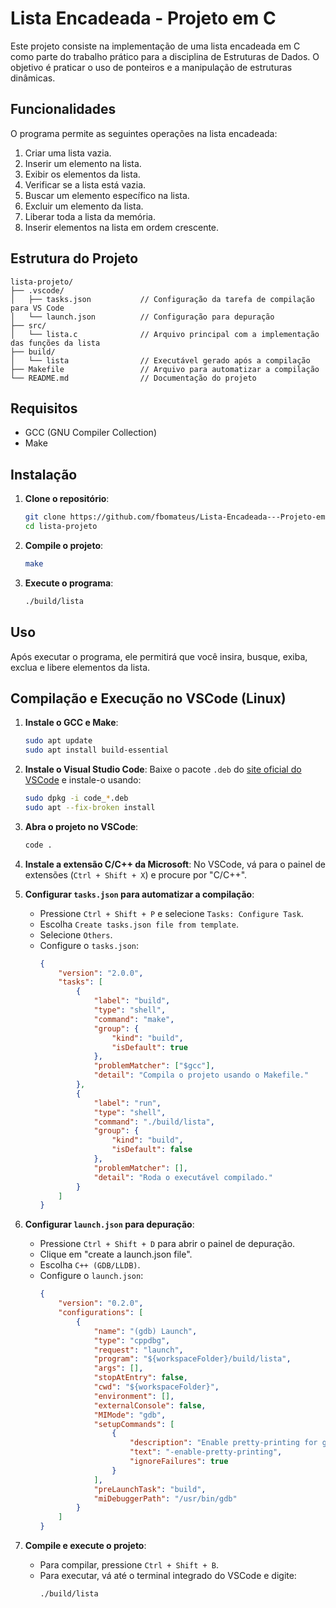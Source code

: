# Lista Encadeada - Projeto em C

Este projeto consiste na implementação de uma lista encadeada em C como parte do trabalho prático para a disciplina de Estruturas de Dados. O objetivo é praticar o uso de ponteiros e a manipulação de estruturas dinâmicas.

## Funcionalidades

O programa permite as seguintes operações na lista encadeada:

1. Criar uma lista vazia.
2. Inserir um elemento na lista.
3. Exibir os elementos da lista.
4. Verificar se a lista está vazia.
5. Buscar um elemento específico na lista.
6. Excluir um elemento da lista.
7. Liberar toda a lista da memória.
8. Inserir elementos na lista em ordem crescente.

## Estrutura do Projeto

```
lista-projeto/
├── .vscode/
│   ├── tasks.json           // Configuração da tarefa de compilação para VS Code
│   └── launch.json          // Configuração para depuração
├── src/
│   └── lista.c              // Arquivo principal com a implementação das funções da lista
├── build/
│   └── lista                // Executável gerado após a compilação
├── Makefile                 // Arquivo para automatizar a compilação
└── README.md                // Documentação do projeto
```

## Requisitos

- GCC (GNU Compiler Collection)
- Make

## Instalação

1. **Clone o repositório**:
   ```bash
   git clone https://github.com/fbomateus/Lista-Encadeada---Projeto-em-C.git
   cd lista-projeto
   ```

2. **Compile o projeto**:
   ```bash
   make
   ```

3. **Execute o programa**:
   ```bash
   ./build/lista
   ```

## Uso

Após executar o programa, ele permitirá que você insira, busque, exiba, exclua e libere elementos da lista.

## Compilação e Execução no VSCode (Linux)

1. **Instale o GCC e Make**:
   ```bash
   sudo apt update
   sudo apt install build-essential
   ```

2. **Instale o Visual Studio Code**:
   Baixe o pacote `.deb` do [site oficial do VSCode](https://code.visualstudio.com/) e instale-o usando:
   ```bash
   sudo dpkg -i code_*.deb
   sudo apt --fix-broken install
   ```

3. **Abra o projeto no VSCode**:
   ```bash
   code .
   ```

4. **Instale a extensão C/C++ da Microsoft**:
   No VSCode, vá para o painel de extensões (`Ctrl + Shift + X`) e procure por "C/C++".

5. **Configurar `tasks.json` para automatizar a compilação**:
   - Pressione `Ctrl + Shift + P` e selecione `Tasks: Configure Task`.
   - Escolha `Create tasks.json file from template`.
   - Selecione `Others`.
   - Configure o `tasks.json`:
     ```json
     {
         "version": "2.0.0",
         "tasks": [
             {
                 "label": "build",
                 "type": "shell",
                 "command": "make",
                 "group": {
                     "kind": "build",
                     "isDefault": true
                 },
                 "problemMatcher": ["$gcc"],
                 "detail": "Compila o projeto usando o Makefile."
             },
             {
                 "label": "run",
                 "type": "shell",
                 "command": "./build/lista",
                 "group": {
                     "kind": "build",
                     "isDefault": false
                 },
                 "problemMatcher": [],
                 "detail": "Roda o executável compilado."
             }
         ]
     }
     ```

6. **Configurar `launch.json` para depuração**:
   - Pressione `Ctrl + Shift + D` para abrir o painel de depuração.
   - Clique em "create a launch.json file".
   - Escolha `C++ (GDB/LLDB)`.
   - Configure o `launch.json`:
     ```json
     {
         "version": "0.2.0",
         "configurations": [
             {
                 "name": "(gdb) Launch",
                 "type": "cppdbg",
                 "request": "launch",
                 "program": "${workspaceFolder}/build/lista",
                 "args": [],
                 "stopAtEntry": false,
                 "cwd": "${workspaceFolder}",
                 "environment": [],
                 "externalConsole": false,
                 "MIMode": "gdb",
                 "setupCommands": [
                     {
                         "description": "Enable pretty-printing for gdb",
                         "text": "-enable-pretty-printing",
                         "ignoreFailures": true
                     }
                 ],
                 "preLaunchTask": "build",
                 "miDebuggerPath": "/usr/bin/gdb"
             }
         ]
     }
     ```

7. **Compile e execute o projeto**:
   - Para compilar, pressione `Ctrl + Shift + B`.
   - Para executar, vá até o terminal integrado do VSCode e digite:
     ```bash
     ./build/lista
     ```

